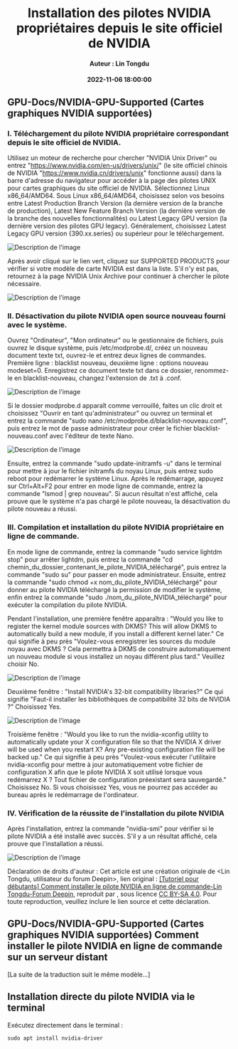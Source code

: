 

# <center>Installation des pilotes NVIDIA propriétaires depuis le site officiel de NVIDIA</center>
#### <center>Auteur : Lin Tongdu</center>
#### <center>2022-11-06 18:00:00</center>

## GPU-Docs/NVIDIA-GPU-Supported (Cartes graphiques NVIDIA supportées)

### I. Téléchargement du pilote NVIDIA propriétaire correspondant depuis le site officiel de NVIDIA.

   Utilisez un moteur de recherche pour chercher "NVIDIA Unix Driver" ou entrez "https://www.nvidia.com/en-us/drivers/unix/" (le site officiel chinois de NVIDIA "https://www.nvidia.cn/drivers/unix" fonctionne aussi) dans la barre d'adresse du navigateur pour accéder à la page des pilotes UNIX pour cartes graphiques du site officiel de NVIDIA. Sélectionnez Linux x86_64/AMD64. Sous Linux x86_64/AMD64, choisissez selon vos besoins entre Latest Production Branch Version (la dernière version de la branche de production), Latest New Feature Branch Version (la dernière version de la branche des nouvelles fonctionnalités) ou Latest Legacy GPU version (la dernière version des pilotes GPU legacy). Généralement, choisissez Latest Legacy GPU version {390.xx.series} ou supérieur pour le téléchargement.

![Description de l'image](../assets/%E4%BB%8ENVIDIA%E5%AE%98%E7%BD%91%E5%AE%89%E8%A3%85%E9%97%AD%E6%BA%90%E6%98%BE%E5%8D%A1%E9%A9%B1%E5%8A%A8/202203041601588081_%E5%B1%8F%E5%B9%95%E6%88%AA%E5%9B%BE2022-03-04155609.png)

   Après avoir cliqué sur le lien vert, cliquez sur SUPPORTED PRODUCTS pour vérifier si votre modèle de carte NVIDIA est dans la liste. S'il n'y est pas, retournez à la page NVIDIA Unix Archive pour continuer à chercher le pilote nécessaire.

![Description de l'image](../assets/%E4%BB%8ENVIDIA%E5%AE%98%E7%BD%91%E5%AE%89%E8%A3%85%E9%97%AD%E6%BA%90%E6%98%BE%E5%8D%A1%E9%A9%B1%E5%8A%A8/202203041602357887_%E5%B1%8F%E5%B9%95%E6%88%AA%E5%9B%BE2022-03-04155757.png)

### II. Désactivation du pilote NVIDIA open source nouveau fourni avec le système.

   Ouvrez "Ordinateur", "Mon ordinateur" ou le gestionnaire de fichiers, puis ouvrez le disque système, puis /etc/modprobe.d/, créez un nouveau document texte txt, ouvrez-le et entrez deux lignes de commandes. Première ligne : blacklist nouveau, deuxième ligne : options nouveau modeset=0. Enregistrez ce document texte txt dans ce dossier, renommez-le en blacklist-nouveau, changez l'extension de .txt à .conf.

![Description de l'image](../assets/%E4%BB%8ENVIDIA%E5%AE%98%E7%BD%91%E5%AE%89%E8%A3%85%E9%97%AD%E6%BA%90%E6%98%BE%E5%8D%A1%E9%A9%B1%E5%8A%A8/202203041703478511_IMG_20220304_163247.jpg)

Si le dossier modprobe.d apparaît comme verrouillé, faites un clic droit et choisissez "Ouvrir en tant qu'administrateur" ou ouvrez un terminal et entrez la commande "sudo nano /etc/modprobe.d/blacklist-nouveau.conf", puis entrez le mot de passe administrateur pour créer le fichier blacklist-nouveau.conf avec l'éditeur de texte Nano.

![Description de l'image](../assets/%E4%BB%8ENVIDIA%E5%AE%98%E7%BD%91%E5%AE%89%E8%A3%85%E9%97%AD%E6%BA%90%E6%98%BE%E5%8D%A1%E9%A9%B1%E5%8A%A8/202203041603201847_%E6%88%AA%E5%9B%BE_20220304153721.png)

   Ensuite, entrez la commande "sudo update-initramfs -u" dans le terminal pour mettre à jour le fichier initramfs du noyau Linux, puis entrez sudo reboot pour redémarrer le système Linux. Après le redémarrage, appuyez sur Ctrl+Alt+F2 pour entrer en mode ligne de commande, entrez la commande "lsmod | grep nouveau". Si aucun résultat n'est affiché, cela prouve que le système n'a pas chargé le pilote nouveau, la désactivation du pilote nouveau a réussi.

### III. Compilation et installation du pilote NVIDIA propriétaire en ligne de commande.

   En mode ligne de commande, entrez la commande "sudo service lightdm stop" pour arrêter lightdm, puis entrez la commande "cd chemin_du_dossier_contenant_le_pilote_NVIDIA_téléchargé", puis entrez la commande "sudo su" pour passer en mode administrateur. Ensuite, entrez la commande "sudo chmod +x nom_du_pilote_NVIDIA_téléchargé" pour donner au pilote NVIDIA téléchargé la permission de modifier le système, enfin entrez la commande "sudo ./nom_du_pilote_NVIDIA_téléchargé" pour exécuter la compilation du pilote NVIDIA.

   Pendant l'installation, une première fenêtre apparaîtra : "Would you like to register the kernel module sources with DKMS? This will allow DKMS to automatically build a new module, if you install a different kernel later." Ce qui signifie à peu près "Voulez-vous enregistrer les sources du module noyau avec DKMS ? Cela permettra à DKMS de construire automatiquement un nouveau module si vous installez un noyau différent plus tard." Veuillez choisir No.

![Description de l'image](../assets/%E4%BB%8ENVIDIA%E5%AE%98%E7%BD%91%E5%AE%89%E8%A3%85%E9%97%AD%E6%BA%90%E6%98%BE%E5%8D%A1%E9%A9%B1%E5%8A%A8/202203041704538162_IMG_20220304_165021_edit_16691001473494.jpg)

Deuxième fenêtre : "Install NVIDIA's 32-bit compatibility libraries?" Ce qui signifie "Faut-il installer les bibliothèques de compatibilité 32 bits de NVIDIA ?" Choisissez Yes.

![Description de l'image](../assets/%E4%BB%8ENVIDIA%E5%AE%98%E7%BD%91%E5%AE%89%E8%A3%85%E9%97%AD%E6%BA%90%E6%98%BE%E5%8D%A1%E9%A9%B1%E5%8A%A8/202203041707155089_IMG_20220304_165105_edit_16733711034946.jpg)

Troisième fenêtre : "Would you like to run the nvidia-xconfig utility to automatically update your X configuration file so that the NVIDIA X driver will be used when you restart X? Any pre-existing configuration file will be backed up." Ce qui signifie à peu près "Voulez-vous exécuter l'utilitaire nvidia-xconfig pour mettre à jour automatiquement votre fichier de configuration X afin que le pilote NVIDIA X soit utilisé lorsque vous redémarrez X ? Tout fichier de configuration préexistant sera sauvegardé." Choisissez No. Si vous choisissez Yes, vous ne pourrez pas accéder au bureau après le redémarrage de l'ordinateur.

### IV. Vérification de la réussite de l'installation du pilote NVIDIA

   Après l'installation, entrez la commande "nvidia-smi" pour vérifier si le pilote NVIDIA a été installé avec succès. S'il y a un résultat affiché, cela prouve que l'installation a réussi.

![Description de l'image](../assets/%E4%BB%8ENVIDIA%E5%AE%98%E7%BD%91%E5%AE%89%E8%A3%85%E9%97%AD%E6%BA%90%E6%98%BE%E5%8D%A1%E9%A9%B1%E5%8A%A8/20220304162553456_nvidiasmi.png)

Déclaration de droits d'auteur : Cet article est une création originale de <Lin Tongdu, utilisateur du forum Deepin>, lien original : [[Tutoriel pour débutants] Comment installer le pilote NVIDIA en ligne de commande-Lin Tongdu-Forum Deepin](https://bbs.deepin.org/post/232502), reproduit par <Ma Linping>, sous licence [CC BY-SA 4.0](https://creativecommons.org/licenses/by-sa/4.0/). Pour toute reproduction, veuillez inclure le lien source et cette déclaration.

## GPU-Docs/NVIDIA-GPU-Supported (Cartes graphiques NVIDIA supportées) Comment installer le pilote NVIDIA en ligne de commande sur un serveur distant

[La suite de la traduction suit le même modèle...]

## Installation directe du pilote NVIDIA via le terminal

Exécutez directement dans le terminal :

```
sudo apt install nvidia-driver
```